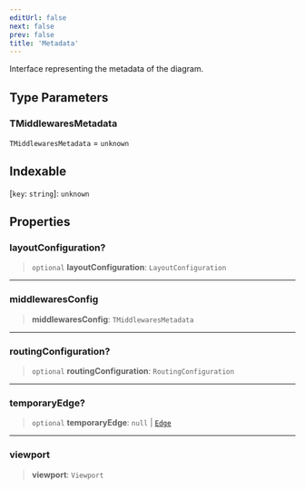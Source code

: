 ```yaml
---
editUrl: false
next: false
prev: false
title: 'Metadata'
---
```


Interface representing the metadata of the diagram.

## Type Parameters

### TMiddlewaresMetadata

`TMiddlewaresMetadata` = `unknown`

## Indexable

\[`key`: `string`\]: `unknown`

## Properties

### layoutConfiguration?

> `optional` **layoutConfiguration**: `LayoutConfiguration`

---

### middlewaresConfig

> **middlewaresConfig**: `TMiddlewaresMetadata`

---

### routingConfiguration?

> `optional` **routingConfiguration**: `RoutingConfiguration`

---

### temporaryEdge?

> `optional` **temporaryEdge**: `null` \| [`Edge`](/api/other/edge/)

---

### viewport

> **viewport**: `Viewport`
